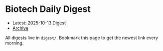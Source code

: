 # Biotech Daily Digest

- Latest: [2025-10-13 Digest](digest/2025-10-13.md)
- [Archive](archive.md)

All digests live in `digest/`. Bookmark this page to get the newest link every morning.
